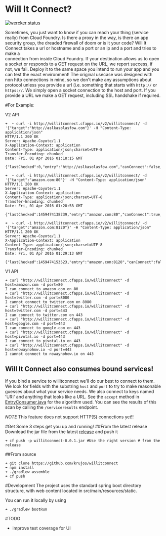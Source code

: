 Will It Connect?
================
[![wercker status](https://app.wercker.com/status/95669acf2b99f3b76662dd01e0696d37/m "wercker status")](https://app.wercker.com/project/bykey/95669acf2b99f3b76662dd01e0696d37)

Sometimes, you just want to know if you can reach your thing (service really)
 from Cloud Foundry. Is there a proxy in the way, is there an app security
 group, the dreaded firewall of doom or is it your code? Will It Connect
 takes a url or hostname and a port or an ip and a port and tries to make a  
 connection from inside Cloud Foundry. If your destination allows us to open 
 a socket or responds to a GET request on the URL, we report success, if not,
 we fail. Deploy it to the same space you intend to run your app and you can 
 test the exact environment! The original usecase was designed with non http 
 connections in mind, so we don't make any assumptions about protocol unless 
 you provide a url (i.e. something that starts with `http://` or `https://`.
 We simply open a socket connection to the host and port. If you provide a 
 URL we make a GET request, including SSL handshake if required.


#For Example:

V2 API
```
➜  ~ curl -i http://willitconnect.cfapps.io/v2/willitconnect/ -d '{"target":"http://aslkasolasfow.com"}' -H "Content-Type: application/json"
HTTP/1.1 200 OK
Server: Apache-Coyote/1.1
X-Application-Context: application
Content-Type: application/json;charset=UTF-8
Transfer-Encoding: chunked
Date: Fri, 01 Apr 2016 01:18:15 GMT

{"lastChecked":0,"entry":"http://aslkasolasfow.com","canConnect":false,"httpStatus":0,"validUrl":true,"validHostname":false}

➜  ~ curl -i http://willitconnect.cfapps.io/v2/willitconnect/ -d '{"target":"amazon.com:80"}' -H "Content-Type: application/json"
HTTP/1.1 200 OK
Server: Apache-Coyote/1.1
X-Application-Context: application
Content-Type: application/json;charset=UTF-8
Transfer-Encoding: chunked
Date: Fri, 01 Apr 2016 01:28:58 GMT

{"lastChecked":1459474138239,"entry":"amazon.com:80","canConnect":true,"httpStatus":0,"validUrl":false,"validHostname":true}

➜  ~ curl -i http://willitconnect.cfapps.io/v2/willitconnect/ -d '{"target":"amazon.com:8120"}' -H "Content-Type: application/json"
HTTP/1.1 200 OK
Server: Apache-Coyote/1.1
X-Application-Context: application
Content-Type: application/json;charset=UTF-8
Transfer-Encoding: chunked
Date: Fri, 01 Apr 2016 01:29:13 GMT

{"lastChecked":1459474153523,"entry":"amazon.com:8120","canConnect":false,"httpStatus":0,"validUrl":false,"validHostname":true}
```

V1 API
```
➜ curl "http://willitconnect.cfapps.io/willitconnect" -d host=amazon.com -d port=80
I can connect to amazon.com on 80
➜ curl "http://willitconnect.cfapps.io/willitconnect" -d host=twitter.com -d port=8080
I cannot connect to twitter.com on 8080
➜ curl "http://willitconnect.cfapps.io/willitconnect" -d host=twitter.com -d port=443
I can connect to twitter.com on 443
➜ curl "http://willitconnect.cfapps.io/willitconnect" -d host=google.com -d port=443
I can connect to google.com on 443
➜ curl "http://willitconnect.cfapps.io/willitconnect" -d host=pivotal.io -d port=443
I can connect to pivotal.io on 443
➜ curl "http://willitconnect.cfapps.io/willitconnect" -d host=nowaynohow.io -d port=443
I cannot connect to nowaynohow.io on 443
```

## Will It Connect also consumes bound services!
If you bind a service to willitconnect we'll do our best to connect to them. We
look for fields with the substring `host` and `port` to try to make reasonable guesses
about what your service needs. We also connect to keys named 'URI' and anything
that looks like a URL. See the `accept` method in [EntryConsumer.java](src/main/java/willitconnect/service/util/EntryConsumer.java)
for the algorithm used. You can see the results of this scan by calling the
`/serviceresults` endpoint.

*NOTE* This feature does not support HTTP(S) connections yet!!


#Get Some
3 steps get you up and running!
##From the latest release
Download the jar file from the latest [release](https://github.com/krujos/willitconnect/releases)
and push it

```
➜ cf push -p willitconnect-0.0.1.jar #Use the right version # from the release
```

##From source

```
➜ git clone https://github.com/krujos/willitconnect
➜ npm install
➜ ./gradlew assemble
➜ cf push
```

#Development
The project uses the standard spring boot directory structure, with web content located
in src/main/resources/static.

You can run it locally by using
```
➜ ./gradlew bootRun
```

#TODO
* improve test coverage for UI

